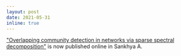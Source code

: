 ```yaml
---
layout: post
date: 2021-05-31
inline: true
---
```


["Overlapping community detection in networks via sparse spectral decomposition"](https://link.springer.com/article/10.1007/s13171-021-00245-4) is now published online in Sankhya A.